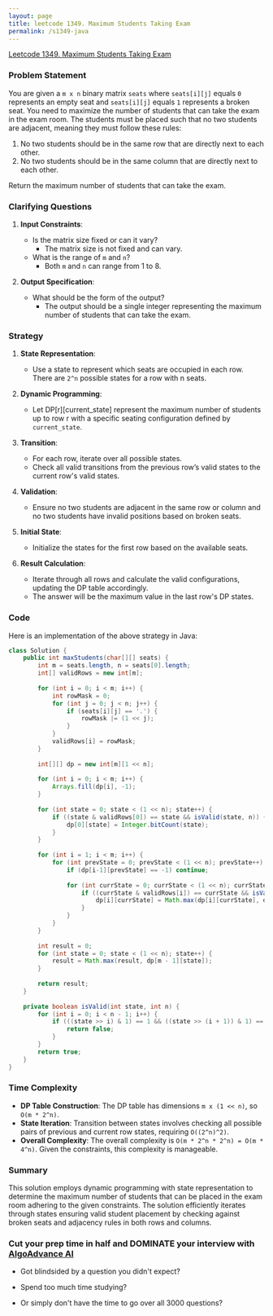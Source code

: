 ```yaml
---
layout: page
title: leetcode 1349. Maximum Students Taking Exam
permalink: /s1349-java
---
```

[Leetcode 1349. Maximum Students Taking Exam](https://algoadvance.github.io/algoadvance/l1349)
### Problem Statement

You are given a `m x n` binary matrix `seats` where `seats[i][j]` equals `0` represents an empty seat and `seats[i][j]` equals `1` represents a broken seat. You need to maximize the number of students that can take the exam in the exam room. The students must be placed such that no two students are adjacent, meaning they must follow these rules:

1. No two students should be in the same row that are directly next to each other.
2. No two students should be in the same column that are directly next to each other.

Return the maximum number of students that can take the exam.

### Clarifying Questions
1. **Input Constraints**:
   - Is the matrix size fixed or can it vary? 
     - The matrix size is not fixed and can vary.
   - What is the range of `m` and `n`?
     - Both `m` and `n` can range from 1 to 8.

2. **Output Specification**:
   - What should be the form of the output?
     - The output should be a single integer representing the maximum number of students that can take the exam.

### Strategy

1. **State Representation**:
   - Use a state to represent which seats are occupied in each row. There are `2^n` possible states for a row with n seats.

2. **Dynamic Programming**:
   - Let DP[r][current_state] represent the maximum number of students up to row r with a specific seating configuration defined by `current_state`.

3. **Transition**:
   - For each row, iterate over all possible states.
   - Check all valid transitions from the previous row’s valid states to the current row's valid states.

4. **Validation**:
   - Ensure no two students are adjacent in the same row or column and no two students have invalid positions based on broken seats.

5. **Initial State**:
   - Initialize the states for the first row based on the available seats.

6. **Result Calculation**:
   - Iterate through all rows and calculate the valid configurations, updating the DP table accordingly.
   - The answer will be the maximum value in the last row's DP states.

### Code

Here is an implementation of the above strategy in Java:

```java
class Solution {
    public int maxStudents(char[][] seats) {
        int m = seats.length, n = seats[0].length;
        int[] validRows = new int[m];
        
        for (int i = 0; i < m; i++) {
            int rowMask = 0;
            for (int j = 0; j < n; j++) {
                if (seats[i][j] == '.') {
                    rowMask |= (1 << j);
                }
            }
            validRows[i] = rowMask;
        }
        
        int[][] dp = new int[m][1 << n];
        
        for (int i = 0; i < m; i++) {
            Arrays.fill(dp[i], -1);
        }
        
        for (int state = 0; state < (1 << n); state++) {
            if ((state & validRows[0]) == state && isValid(state, n)) {
                dp[0][state] = Integer.bitCount(state);
            }
        }
        
        for (int i = 1; i < m; i++) {
            for (int prevState = 0; prevState < (1 << n); prevState++) {
                if (dp[i-1][prevState] == -1) continue;
                
                for (int currState = 0; currState < (1 << n); currState++) {
                    if ((currState & validRows[i]) == currState && isValid(currState, n) && (currState & (prevState >> 1)) == 0 && (currState & (prevState << 1)) == 0) {
                        dp[i][currState] = Math.max(dp[i][currState], dp[i-1][prevState] + Integer.bitCount(currState));
                    }
                }
            }
        }
        
        int result = 0;
        for (int state = 0; state < (1 << n); state++) {
            result = Math.max(result, dp[m - 1][state]);
        }
        
        return result;
    }
    
    private boolean isValid(int state, int n) {
        for (int i = 0; i < n - 1; i++) {
            if (((state >> i) & 1) == 1 && ((state >> (i + 1)) & 1) == 1) {
                return false;
            }
        }
        return true;
    }
}
```

### Time Complexity

- **DP Table Construction**: The DP table has dimensions `m x (1 << n)`, so `O(m * 2^n)`.
- **State Iteration**: Transition between states involves checking all possible pairs of previous and current row states, requiring `O((2^n)^2)`.
- **Overall Complexity**: The overall complexity is `O(m * 2^n * 2^n) = O(m * 4^n)`. Given the constraints, this complexity is manageable.

### Summary
This solution employs dynamic programming with state representation to determine the maximum number of students that can be placed in the exam room adhering to the given constraints. The solution efficiently iterates through states ensuring valid student placement by checking against broken seats and adjacency rules in both rows and columns.


### Cut your prep time in half and DOMINATE your interview with [AlgoAdvance AI](https://algoAdvance.com)

- Got blindsided by a question you didn't expect?

- Spend too much time studying?

- Or simply don't have the time to go over all 3000 questions?

